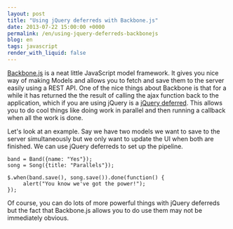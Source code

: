 ```yaml
---
layout: post
title: "Using jQuery deferreds with Backbone.js"
date: 2013-07-22 15:00:00 +0000
permalink: /en/using-jquery-deferreds-backbonejs
blog: en
tags: javascript
render_with_liquid: false
---
```


[Backbone.js](http://backbonejs.org/) is a neat little JavaScript model framework. It gives you nice way of making Models and allows you to fetch and save them to the server easily using a REST API. One of the nice things about Backbone is that for a while it has returned the the result of calling the ajax function back to the application, which if you are using jQuery is a [jQuery deferred](http://api.jquery.com/category/deferred-object/). This allows you to do cool things like doing work in parallel and then running a callback when all the work is done.

Let's look at an example. Say we have two models we want to save to the server simultaneously but we only want to update the UI when both are finished. We can use jQuery deferreds to set up the pipeline.

```
band = Band({name: "Yes"});
song = Song({title: "Parallels"});

$.when(band.save(), song.save()).done(function() {
     alert("You know we've got the power!");
});
```

Of course, you can do lots of more powerful things with jQuery deferreds but the fact that Backbone.js allows you to do use them may not be immediately obvious.
